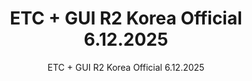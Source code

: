 <h1 style="text-align:center">ETC + GUI R2 Korea Official 6.12.2025</h1>

<p style="text-align:center">ETC + GUI R2 Korea Official 6.12.2025</p>

